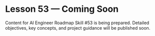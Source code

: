 # Lesson 53 — Coming Soon

Content for AI Engineer Roadmap Skill #53 is being prepared. Detailed objectives, key concepts, and project guidance will be published soon.
